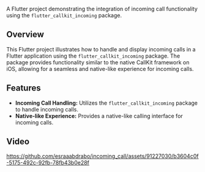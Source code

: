 A Flutter project demonstrating the integration of incoming call functionality using the `flutter_callkit_incoming` package.

## Overview

This Flutter project illustrates how to handle and display incoming calls in a Flutter application using the `flutter_callkit_incoming` package. The package provides functionality similar to the native CallKit framework on iOS, allowing for a seamless and native-like experience for incoming calls.

## Features

- **Incoming Call Handling:** Utilizes the `flutter_callkit_incoming` package to handle incoming calls.
- **Native-like Experience:** Provides a native-like calling interface for incoming calls.

## Video

https://github.com/esraaabdrabo/incoming_call/assets/91227030/b3604c0f-5175-492c-92fb-78fb43b0e28f

